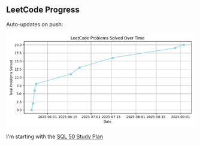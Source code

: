 ## LeetCode Progress
Auto-updates on push:

![Progress Graph](progress_tracking/progress.png?v=1756938991)

I'm starting with the [SQL 50 Study Plan](https://leetcode.com/studyplan/top-sql-50/)
